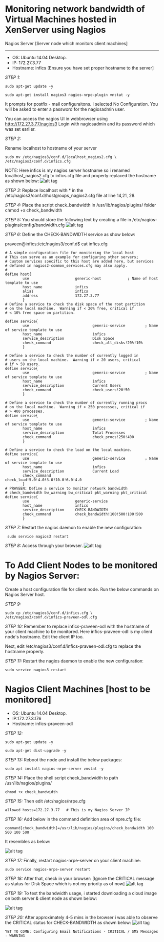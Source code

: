 # Monitoring network bandwidth of Virtual Machines hosted in XenServer using Nagios

Nagios Server [Server node which monitors client machines]
**********************************************************

 * OS: Ubuntu 14.04 Desktop.
 * IP: 172.27.3.77
 * Hostname: infics [Ensure you have set proper hostname to the server]

*STEP 1:*

    sudo apt-get update -y

    sudo apt-get install nagios3 nagios-nrpe-plugin vnstat -y

It prompts for postfix - mail configuraitons. I selected No Configuration.
You will be asked to enter a password for the nagiosadmin user.

You can access the nagios UI in webbrowser using http://172.27.3.77/nagios3
Login with nagiosadmin and its password which was set earlier.

*STEP 2:*

Rename localhost to hostname of your server

    sudo mv /etc/nagios3/conf.d/localhost_nagios2.cfg \
    /etc/nagios3/conf.d/infics.cfg

NOTE: Here infics is my nagios server hostname so i renamed localhost_nagios2.cfg to infics.cfg file and properly replaced the hostname as shown below:
![alt tag](https://github.com/npraveen35/Xen_API/blob/nagios/infics_cfg_initial.JPG)

*STEP 3:* Replace localhost with * in the /etc/nagios3/conf.d/hostgroups_nagios2.cfg file at line 14,21, 28.

*STEP 4:* Place the script check_bandwidth in /usr/lib/nagios/plugins/ folder
        chmod +x check_bandwidth

*STEP 5:* You should store the following text by creating a file in /etc/nagios-plugins/config/bandwidth.cfg
![alt tag](https://github.com/npraveen35/Xen_API/blob/nagios/bandwidth_cfg.JPG)

*STEP 6:* Define the CHECK-BANDWIDTH service as show below:

praveen@infics:/etc/nagios3/conf.d$ cat infics.cfg

    # A simple configuration file for monitoring the local host
    # This can serve as an example for configuring other servers;
    # Custom services specific to this host are added here, but services
    # defined in nagios2-common_services.cfg may also apply.
    #
    define host{
            use                     generic-host            ; Name of host template to use
            host_name               infics
            alias                   infics
            address                 172.27.3.77
            }
    # Define a service to check the disk space of the root partition
    # on the local machine.  Warning if < 20% free, critical if
    # < 10% free space on partition.

    define service{
            use                             generic-service         ; Name of service template to use
            host_name                       infics
            service_description             Disk Space
            check_command                   check_all_disks!20%!10%
            }

    # Define a service to check the number of currently logged in
    # users on the local machine.  Warning if > 20 users, critical
    # if > 50 users.
    define service{
            use                             generic-service         ; Name of service template to use
            host_name                       infics
            service_description             Current Users
            check_command                   check_users!20!50
            }

    # Define a service to check the number of currently running procs
    # on the local machine.  Warning if > 250 processes, critical if
    # > 400 processes.
    define service{
            use                             generic-service         ; Name of service template to use
            host_name                       infics
            service_description             Total Processes
            check_command                   check_procs!250!400
            }

    # Define a service to check the load on the local machine.
    define service{
            use                             generic-service         ; Name of service template to use
            host_name                       infics
            service_description             Current Load
            check_command                   check_load!5.0!4.0!3.0!10.0!6.0!4.0
            }
    # PRAVEEN: Define a service to monitor network bandwidth
    # check_bandwidth bw_warning bw_critical pkt_warning pkt_critical
    define service{
            use                     generic-service
            host_name               infics
            service_description     CHECK-BANDWIDTH
            check_command           check_bandwidth!100!500!100!500
            }

*STEP 7:* Restart the nagios daemon to enable the new configuration:

     sudo service nagios3 restart

*STEP 8:* Access through your browser.
![alt tag](https://github.com/npraveen35/Xen_API/blob/nagios/nagios_server.JPG)

To Add Client Nodes to be monitored by Nagios Server:
=====================================================

Create a host configuration file for client node. Run the below commands on Nagios Server host.

*STEP 9:*

    sudo cp /etc/nagios3/conf.d/infics.cfg \
    /etc/nagios3/conf.d/infics-praveen-odl.cfg

*STEP 10:*
Remember to replace infics-praveen-odl with the hostname of your client machine to be monitored.
Here infics-praveen-odl is my client node's hostname. Edit the client IP too.

Next, edit /etc/nagios3/conf.d/infics-praveen-odl.cfg to replace the hostname properly.

*STEP 11:* Restart the nagios daemon to enable the new configuration:

    sudo service nagios3 restart

Nagios Client Machines [host to be monitored]
==============================================
 * OS: Ubuntu 14.04 Desktop.
 * IP:172.27.3.176
 * Hostname: infics-praveen-odl

*STEP 12:*

    sudo apt-get update -y

    sudo apt-get dist-upgrade -y

*STEP 13:* Reboot the node and install the below packages:

    sudo apt install nagios-nrpe-server vnstat -y 

*STEP 14:* Place the shell script check_bandwidth to path /usr/lib/nagios/plugins/
    
    chmod +x check_bandwidth

*STEP 15:* Then edit /etc/nagios/nrpe.cfg 

    allowed_hosts=172.27.3.77   # This is my Nagios Server IP

*STEP 16:* Add below in the command definition area of npre.cfg file:

    command[check_bandwidth]=/usr/lib/nagios/plugins/check_bandwidth 100 500 100 500

It resembles as below:

![alt tag](https://github.com/npraveen35/Xen_API/blob/nagios/command_definition_nrpe_cfg.JPG)

*STEP 17:* Finally, restart nagios-nrpe-server on your client machine:

    sudo service nagios-nrpe-server restart

*STEP 18:* After that, check in your browser: [Ignore the CRITICAL message as status for Disk Space which is not my priority as of now]
![alt tag](https://github.com/npraveen35/Xen_API/blob/nagios/services.JPG)

*STEP 19:* To test the bandwidth usage, i started downloading a cloud image on both server & client node as shown below:

![alt tag](https://github.com/npraveen35/Xen_API/blob/nagios/wget_testing_cloud_image.JPG)

*STEP 20:* After approximately 4-5 mins in the browser i was able to observe the CRITICAL status for CHECK-BANDWIDTH as shown below:
![alt tag](https://github.com/npraveen35/Xen_API/blob/nagios/Nagios_and_client_services_critical.JPG)



    YET TO COME: Configuring Email Notifications - CRITICAL / SMS Messages - WARNING

